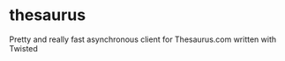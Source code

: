 thesaurus
=========

Pretty and really fast asynchronous client for Thesaurus.com written with Twisted
